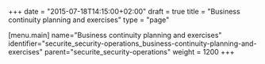 +++
date = "2015-07-18T14:15:00+02:00"
draft = true
title = "Business continuity planning and exercises"
type = "page"

[menu.main]
name="Business continuity planning and exercises"
identifier="securite_security-operations_business-continuity-planning-and-exercises"
parent="securite_security-operations"
weight = 1200
+++
